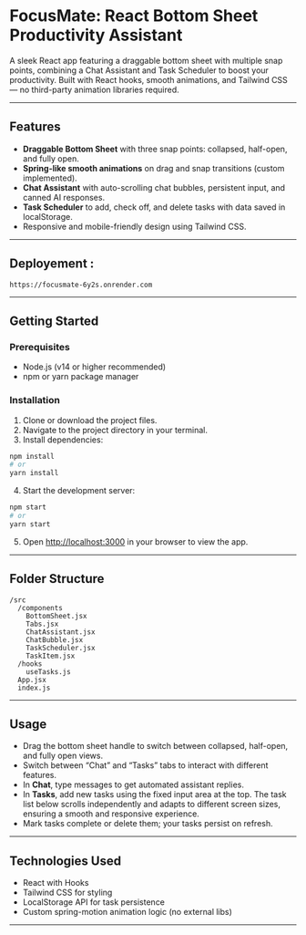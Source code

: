 


# FocusMate: React Bottom Sheet Productivity Assistant

A sleek React app featuring a draggable bottom sheet with multiple snap points, combining a Chat Assistant and Task Scheduler to boost your productivity. Built with React hooks, smooth animations, and Tailwind CSS — no third-party animation libraries required.

---

## Features

- **Draggable Bottom Sheet** with three snap points: collapsed, half-open, and fully open.
- **Spring-like smooth animations** on drag and snap transitions (custom implemented).
- **Chat Assistant** with auto-scrolling chat bubbles, persistent input, and canned AI responses.
- **Task Scheduler** to add, check off, and delete tasks with data saved in localStorage.
- Responsive and mobile-friendly design using Tailwind CSS.

---

## Deployement :     
    https://focusmate-6y2s.onrender.com
---

## Getting Started

### Prerequisites

- Node.js (v14 or higher recommended)
- npm or yarn package manager

### Installation

1. Clone or download the project files.
2. Navigate to the project directory in your terminal.
3. Install dependencies:

```bash
npm install
# or
yarn install
````

4. Start the development server:

```bash
npm start
# or
yarn start
```

5. Open [http://localhost:3000](http://localhost:3000) in your browser to view the app.

---

## Folder Structure

```
/src
  /components
    BottomSheet.jsx
    Tabs.jsx
    ChatAssistant.jsx
    ChatBubble.jsx
    TaskScheduler.jsx
    TaskItem.jsx
  /hooks
    useTasks.js
  App.jsx
  index.js
```

---

## Usage

* Drag the bottom sheet handle to switch between collapsed, half-open, and fully open views.
* Switch between “Chat” and “Tasks” tabs to interact with different features.
* In **Chat**, type messages to get automated assistant replies.
* In **Tasks**, add new tasks using the fixed input area at the top.
  The task list below scrolls independently and adapts to different screen sizes,
  ensuring a smooth and responsive experience.
* Mark tasks complete or delete them; your tasks persist on refresh.
---

## Technologies Used

* React with Hooks
* Tailwind CSS for styling
* LocalStorage API for task persistence
* Custom spring-motion animation logic (no external libs)

---


